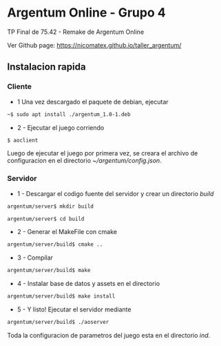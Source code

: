 # Argentum Online - Grupo 4
TP Final de 75.42 - Remake de Argentum Online

Ver Github page: https://nicomatex.github.io/taller_argentum/

## Instalacion rapida
 
### Cliente 
+ 1 Una vez descargado el paquete de debian, ejecutar 

```bash 
~$ sudo apt install ./argentum_1.0-1.deb 
```

+ 2 - Ejecutar el juego corriendo 

```bash
$ aoclient 
```

Luego de ejecutar el juego por primera vez, se creara el archivo de configuracion
en el directorio _~/argentum/config.json_.  

### Servidor 

+ 1 - Descargar el codigo fuente del servidor y crear un directorio _build_

```bash
argentum/server$ mkdir build
```

```bash
argentum/server$ cd build
```

+ 2 - Generar el MakeFile con cmake 

```bash
argentum/server/build$ cmake .. 
```

+ 3 - Compilar 

```bash
argentum/server/build$ make 
```

+ 4 - Instalar base de datos y assets en el directorio 

```bash
argentum/server/build$ make install 
```

+ 5 - Y listo! Ejecutar el servidor mediante 

```bash
argentum/server/build$ ./aoserver 
```

Toda la configuracion de parametros del juego esta en el directorio _ind_.



